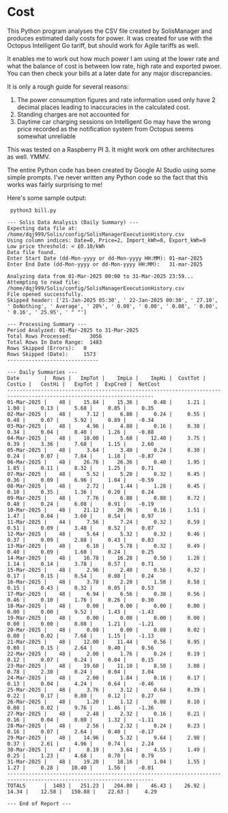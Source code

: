# Cost
This Python program analyses the CSV file created by SolisManager and produces estimated daily costs for power.
It was created for use with the Octopus Intelligent Go tariff, but should work for Agile tariffs as well.

It enables me to work out how much power I am using at the lower rate and what the balance of cost is between
low rate, high rate and exported pwoer. You can then check your bills at a later date for any major discrepancies.

It is only a rough guide for several reasons:

1. The power consumption figures and rate information used only have 2 decimal places leading to inaccuracies in the calculated cost.
2. Standing charges are not accounted for
3. Daytime car charging sessions on Intelligent Go may have the wrong price recorded as the notification system from Octopus seems somewhat unreliable
   
   
This was tested on a Raspberry PI 3. It might work om other architectures as well. YMMV.

The entire Python code has been created by Google AI Studio using some simple prompts.
I've never written any Python code so the fact that this works was fairly surprising to me!

Here's some sample output:

```
 python3 bill.py

--- Solis Data Analysis (Daily Summary) ---
Expecting data file at: /home/dqj999/Solis/config/SolisManagerExecutionHistory.csv
Using column indices: Date=0, Price=2, Import_kWh=8, Export_kWh=9
Low price threshold: < £0.10/kWh
Data file found.
Enter Start Date (dd-Mon-yyyy or dd-Mon-yyyy HH:MM): 01-mar-2025
Enter End Date (dd-Mon-yyyy or dd-Mon-yyyy HH:MM):   31-mar-2025

Analyzing data from 01-Mar-2025 00:00 to 31-Mar-2025 23:59...
Attempting to read file: /home/dqj999/Solis/config/SolisManagerExecutionHistory.csv
File opened successfully.
Skipped header: ['21-Jan-2025 05:30', ' 22-Jan-2025 00:30', ' 27.10', ' DoNothing', ' Average', ' 20%', ' 0.00', ' 0.00', ' 0.08', ' 0.00', ' 0.16', ' 25.95', ' " "']

--- Processing Summary ---
Period Analyzed: 01-Mar-2025 to 31-Mar-2025
Total Rows Processed:      3056
Total Rows In Date Range:  1483
Rows Skipped (Errors):   0
Rows Skipped (Date):     1573
------------------------------

--- Daily Summaries ---
Date        |  Rows |   ImpTot |    ImpLo |    ImpHi |  CostTot |   CostLo |   CostHi |   ExpTot |  ExpCred |  NetCost
----------------------------------------------------------------------------------------------------------------------
01-Mar-2025 |    48 |    15.84 |    15.36 |     0.48 |     1.21 |     1.08 |     0.13 |     5.68 |     0.85 |     0.35
02-Mar-2025 |    48 |     7.12 |     6.88 |     0.24 |     0.55 |     0.48 |     0.07 |     5.92 |     0.89 |    -0.34
03-Mar-2025 |    48 |     4.96 |     4.80 |     0.16 |     0.38 |     0.34 |     0.04 |     8.40 |     1.26 |    -0.88
04-Mar-2025 |    48 |    18.00 |     5.60 |    12.40 |     3.75 |     0.39 |     3.36 |     7.68 |     1.15 |     2.60
05-Mar-2025 |    48 |     3.64 |     3.40 |     0.24 |     0.30 |     0.24 |     0.07 |     7.84 |     1.18 |    -0.87
06-Mar-2025 |    48 |    26.76 |    26.36 |     0.40 |     1.95 |     1.85 |     0.11 |     8.32 |     1.25 |     0.71
07-Mar-2025 |    48 |     5.52 |     5.20 |     0.32 |     0.45 |     0.36 |     0.09 |     6.96 |     1.04 |    -0.59
08-Mar-2025 |    48 |     2.72 |     1.44 |     1.28 |     0.45 |     0.10 |     0.35 |     1.36 |     0.20 |     0.24
09-Mar-2025 |    48 |     7.76 |     6.88 |     0.88 |     0.72 |     0.48 |     0.24 |     6.08 |     0.91 |    -0.19
10-Mar-2025 |    48 |    21.12 |    20.96 |     0.16 |     1.51 |     1.47 |     0.04 |     3.60 |     0.54 |     0.97
11-Mar-2025 |    44 |     7.56 |     7.24 |     0.32 |     0.59 |     0.51 |     0.09 |     3.48 |     0.52 |     0.07
12-Mar-2025 |    48 |     5.64 |     5.32 |     0.32 |     0.46 |     0.37 |     0.09 |     2.88 |     0.43 |     0.03
13-Mar-2025 |    48 |     6.10 |     5.78 |     0.32 |     0.49 |     0.40 |     0.09 |     1.60 |     0.24 |     0.25
14-Mar-2025 |    48 |    16.78 |    16.28 |     0.50 |     1.28 |     1.14 |     0.14 |     3.78 |     0.57 |     0.71
15-Mar-2025 |    48 |     2.96 |     2.40 |     0.56 |     0.32 |     0.17 |     0.15 |     0.54 |     0.08 |     0.24
16-Mar-2025 |    48 |     3.78 |     2.20 |     1.58 |     0.58 |     0.15 |     0.43 |     0.32 |     0.05 |     0.53
17-Mar-2025 |    48 |     6.94 |     6.56 |     0.38 |     0.56 |     0.46 |     0.10 |     1.76 |     0.26 |     0.30
18-Mar-2025 |    48 |     0.00 |     0.00 |     0.00 |     0.00 |     0.00 |     0.00 |     9.52 |     1.43 |    -1.43
19-Mar-2025 |    48 |     0.00 |     0.00 |     0.00 |     0.00 |     0.00 |     0.00 |     8.08 |     1.21 |    -1.21
20-Mar-2025 |    48 |     0.08 |     0.00 |     0.08 |     0.02 |     0.00 |     0.02 |     7.68 |     1.15 |    -1.13
21-Mar-2025 |    48 |    12.00 |    11.44 |     0.56 |     0.95 |     0.80 |     0.15 |     2.64 |     0.40 |     0.56
22-Mar-2025 |    48 |     2.00 |     1.76 |     0.24 |     0.19 |     0.12 |     0.07 |     0.24 |     0.04 |     0.15
23-Mar-2025 |    48 |    19.60 |    11.10 |     8.50 |     3.08 |     0.78 |     2.30 |     0.24 |     0.04 |     3.04
24-Mar-2025 |    48 |     2.00 |     1.84 |     0.16 |     0.17 |     0.13 |     0.04 |     4.24 |     0.64 |    -0.46
25-Mar-2025 |    48 |     3.76 |     3.12 |     0.64 |     0.39 |     0.22 |     0.17 |     0.80 |     0.12 |     0.27
26-Mar-2025 |    48 |     1.20 |     1.12 |     0.08 |     0.10 |     0.08 |     0.02 |     9.76 |     1.46 |    -1.36
27-Mar-2025 |    48 |     2.48 |     2.32 |     0.16 |     0.21 |     0.16 |     0.04 |     8.80 |     1.32 |    -1.11
28-Mar-2025 |    48 |     2.56 |     2.32 |     0.24 |     0.23 |     0.16 |     0.07 |     2.64 |     0.40 |    -0.17
29-Mar-2025 |    48 |    14.96 |     5.32 |     9.64 |     2.98 |     0.37 |     2.61 |     4.96 |     0.74 |     2.24
30-Mar-2025 |    47 |     8.19 |     3.64 |     4.55 |     1.49 |     0.25 |     1.23 |     4.68 |     0.70 |     0.79
31-Mar-2025 |    48 |    19.20 |    18.16 |     1.04 |     1.55 |     1.27 |     0.28 |    10.40 |     1.56 |    -0.01
----------------------------------------------------------------------------------------------------------------------
TOTALS      |  1483 |   251.23 |   204.80 |    46.43 |    26.92 |    14.34 |    12.58 |   150.88 |    22.63 |     4.29

--- End of Report ---


```
